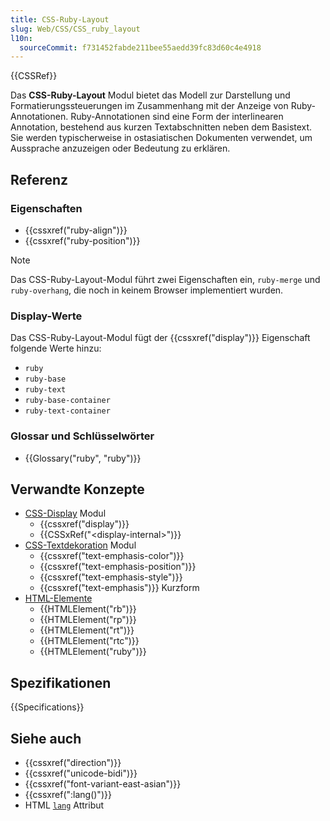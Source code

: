 ```yaml
---
title: CSS-Ruby-Layout
slug: Web/CSS/CSS_ruby_layout
l10n:
  sourceCommit: f731452fabde211bee55aedd39fc83d60c4e4918
---
```


{{CSSRef}}

Das **CSS-Ruby-Layout** Modul bietet das Modell zur Darstellung und Formatierungssteuerungen im Zusammenhang mit der Anzeige von Ruby-Annotationen. Ruby-Annotationen sind eine Form der interlinearen Annotation, bestehend aus kurzen Textabschnitten neben dem Basistext. Sie werden typischerweise in ostasiatischen Dokumenten verwendet, um Aussprache anzuzeigen oder Bedeutung zu erklären.

## Referenz

### Eigenschaften

- {{cssxref("ruby-align")}}
- {{cssxref("ruby-position")}}

> [!NOTE]
> Das CSS-Ruby-Layout-Modul führt zwei Eigenschaften ein, `ruby-merge` und `ruby-overhang`, die noch in keinem Browser implementiert wurden.

### Display-Werte

Das CSS-Ruby-Layout-Modul fügt der {{cssxref("display")}} Eigenschaft folgende Werte hinzu:

- `ruby`
- `ruby-base`
- `ruby-text`
- `ruby-base-container`
- `ruby-text-container`

### Glossar und Schlüsselwörter

- {{Glossary("ruby", "ruby")}}

## Verwandte Konzepte

- [CSS-Display](/de/docs/Web/CSS/CSS_display) Modul
  - {{cssxref("display")}}
  - {{CSSxRef("&lt;display-internal&gt;")}}
- [CSS-Textdekoration](/de/docs/Web/CSS/CSS_text_decoration) Modul
  - {{cssxref("text-emphasis-color")}}
  - {{cssxref("text-emphasis-position")}}
  - {{cssxref("text-emphasis-style")}}
  - {{cssxref("text-emphasis")}} Kurzform
- [HTML-Elemente](/de/docs/Web/HTML/Element)
  - {{HTMLElement("rb")}}
  - {{HTMLElement("rp")}}
  - {{HTMLElement("rt")}}
  - {{HTMLElement("rtc")}}
  - {{HTMLElement("ruby")}}

## Spezifikationen

{{Specifications}}

## Siehe auch

- {{cssxref("direction")}}
- {{cssxref("unicode-bidi")}}
- {{cssxref("font-variant-east-asian")}}
- {{cssxref(":lang()")}}
- HTML [`lang`](/de/docs/Web/HTML/Global_attributes/lang) Attribut
